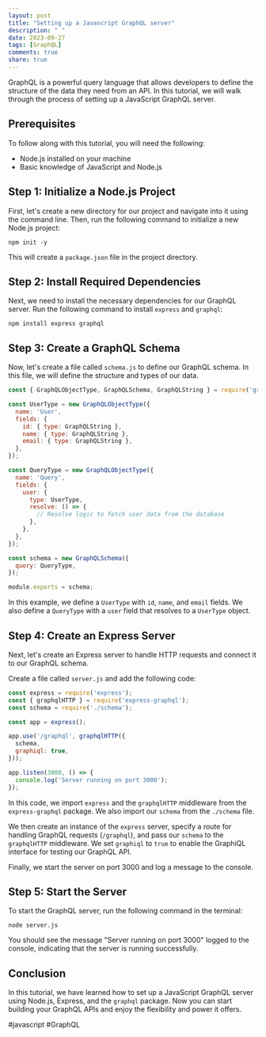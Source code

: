 ```yaml
---
layout: post
title: "Setting up a Javascript GraphQL server"
description: " "
date: 2023-09-27
tags: [GraphQL]
comments: true
share: true
---
```


GraphQL is a powerful query language that allows developers to define the structure of the data they need from an API. In this tutorial, we will walk through the process of setting up a JavaScript GraphQL server.

## Prerequisites

To follow along with this tutorial, you will need the following:

- Node.js installed on your machine
- Basic knowledge of JavaScript and Node.js

## Step 1: Initialize a Node.js Project

First, let's create a new directory for our project and navigate into it using the command line. Then, run the following command to initialize a new Node.js project:

```
npm init -y
```

This will create a `package.json` file in the project directory.

## Step 2: Install Required Dependencies

Next, we need to install the necessary dependencies for our GraphQL server. Run the following command to install `express` and `graphql`:

```
npm install express graphql
```

## Step 3: Create a GraphQL Schema

Now, let's create a file called `schema.js` to define our GraphQL schema. In this file, we will define the structure and types of our data.

```javascript
const { GraphQLObjectType, GraphQLSchema, GraphQLString } = require('graphql');

const UserType = new GraphQLObjectType({
  name: 'User',
  fields: {
    id: { type: GraphQLString },
    name: { type: GraphQLString },
    email: { type: GraphQLString },
  },
});

const QueryType = new GraphQLObjectType({
  name: 'Query',
  fields: {
    user: {
      type: UserType,
      resolve: () => {
        // Resolve logic to fetch user data from the database
      },
    },
  },
});

const schema = new GraphQLSchema({
  query: QueryType,
});

module.exports = schema;
```

In this example, we define a `UserType` with `id`, `name`, and `email` fields. We also define a `QueryType` with a `user` field that resolves to a `UserType` object.

## Step 4: Create an Express Server

Next, let's create an Express server to handle HTTP requests and connect it to our GraphQL schema.

Create a file called `server.js` and add the following code:

```javascript
const express = require('express');
const { graphqlHTTP } = require('express-graphql');
const schema = require('./schema');

const app = express();

app.use('/graphql', graphqlHTTP({
  schema,
  graphiql: true,
}));

app.listen(3000, () => {
  console.log('Server running on port 3000');
});
```

In this code, we import `express` and the `graphqlHTTP` middleware from the `express-graphql` package. We also import our `schema` from the `./schema` file.

We then create an instance of the `express` server, specify a route for handling GraphQL requests (`/graphql`), and pass our `schema` to the `graphqlHTTP` middleware. We set `graphiql` to `true` to enable the GraphiQL interface for testing our GraphQL API.

Finally, we start the server on port 3000 and log a message to the console.

## Step 5: Start the Server

To start the GraphQL server, run the following command in the terminal:

```
node server.js
```

You should see the message "Server running on port 3000" logged to the console, indicating that the server is running successfully.

## Conclusion

In this tutorial, we have learned how to set up a JavaScript GraphQL server using Node.js, Express, and the `graphql` package. Now you can start building your GraphQL APIs and enjoy the flexibility and power it offers.

#javascript #GraphQL